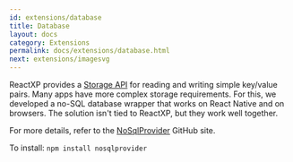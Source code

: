 ```yaml
---
id: extensions/database
title: Database
layout: docs
category: Extensions
permalink: docs/extensions/database.html
next: extensions/imagesvg
---
```


ReactXP provides a [Storage API](/reactxp/docs/apis/storage) for reading and writing simple key/value pairs. Many apps have more complex storage requirements. For this, we developed a no-SQL database wrapper that works on React Native and on browsers. The solution isn't tied to ReactXP, but they work well together.

For more details, refer to the [NoSqlProvider](https://github.com/Microsoft/NoSQLProvider) GitHub site.

To install: ```npm install nosqlprovider```
